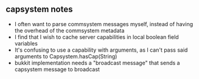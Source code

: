 capsystem notes
---------------

- I often want to parse commsystem messages myself, instead of having the overhead of the commsystem metadata
- I find that I wish to cache server capabilities in local boolean field variables
- It's confusing to use a capability with arguments, as I can't pass said arguments to Capsystem.hasCap(String)
- bukkit implementation needs a "broadcast message" that sends a capsystem message to broadcast
